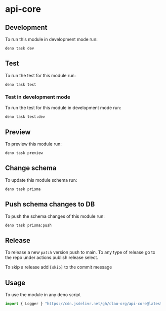 # api-core

## Development

To run this module in development mode run:

```
deno task dev
```

## Test

To run the test for this module run:

```
deno task test
```

### Test in development mode

To run the test for this module in development mode run:

```
deno task test:dev
```

## Preview

To preview this module run:

```
deno task preview
```

## Change schema

To update this module schema run:

```
deno task prisma
```

## Push schema changes to DB

To push the schema changes of this module run:

```
deno task prisma:push
```

## Release

To release a new `patch` version push to main. To any type of release go to the
repo under actions publish release select.

To skip a release add `[skip]` to the commit message

## Usage

To use the module in any deno script

```ts
import { Logger } "https://cdn.jsdelivr.net/gh/clau-org/api-core@latest/src/log.ts"
```
